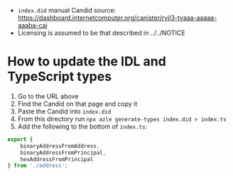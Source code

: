 - `index.did` manual Candid source: https://dashboard.internetcomputer.org/canister/ryjl3-tyaaa-aaaaa-aaaba-cai
- Licensing is assumed to be that described in ../../NOTICE

# How to update the IDL and TypeScript types

1. Go to the URL above
2. Find the Candid on that page and copy it
3. Paste the Candid into `index.did`
4. From this directory run `npx azle generate-types index.did > index.ts`
5. Add the following to the bottom of `index.ts`:

```typescript
export {
    binaryAddressFromAddress,
    binaryAddressFromPrincipal,
    hexAddressFromPrincipal
} from './address';
```
